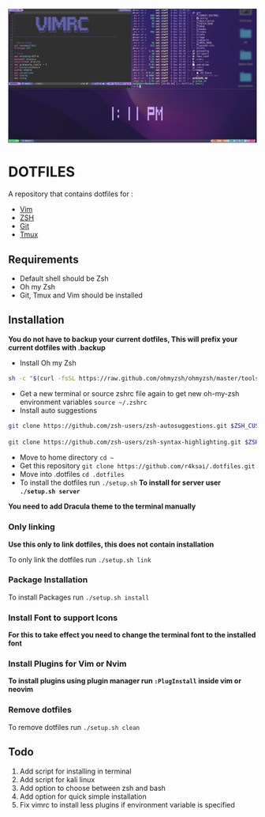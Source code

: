 ![cover](./images/screenshot.png)

# DOTFILES

A repository that contains dotfiles for :

- [Vim](.vimrc)
- [ZSH](.zshrc)
- [Git](.gitconfig)
- [Tmux](.tmux.conf)

## Requirements

- Default shell should be Zsh
- Oh my Zsh
- Git, Tmux and Vim should be installed

## Installation

**You do not have to backup your current dotfiles, This will prefix your current dotfiles with .backup**

- Install Oh my Zsh

```bash
sh -c "$(curl -fsSL https://raw.github.com/ohmyzsh/ohmyzsh/master/tools/install.sh)"
```

- Get a new terminal or source zshrc file again to get new oh-my-zsh environment variables `source ~/.zshrc`
- Install auto suggestions

```bash
git clone https://github.com/zsh-users/zsh-autosuggestions.git $ZSH_CUSTOM/plugins/zsh-autosuggestions

git clone https://github.com/zsh-users/zsh-syntax-highlighting.git $ZSH_CUSTOM/plugins/zsh-syntax-highlighting
```

- Move to home directory `cd ~`
- Get this repository `git clone https://github.com/r4ksai/.dotfiles.git`
- Move into .dotfiles `cd .dotfiles`
- To install the dotfiles run `./setup.sh`
    **To install for server user `./setup.sh server`**

**You need to add Dracula theme to the terminal manually**

### Only linking

**Use this only to link dotfiles, this does not contain installation**

To only link the dotfiles run `./setup.sh link`

### Package Installation

To install Packages run `./setup.sh install`

### Install Font to support  Icons

**For this to take effect you need to change the terminal font to the installed font**

### Install Plugins for Vim or Nvim

**To install plugins using plugin manager run `:PlugInstall` inside vim or neovim**

### Remove dotfiles

To remove dotfiles run `./setup.sh clean`

## Todo

1. Add script for installing in terminal
2. Add script for kali linux
3. Add option to choose between zsh and bash
4. Add option for quick simple installation
5. Fix vimrc to install less plugins if environment variable is specified
